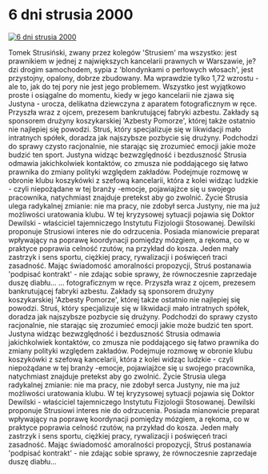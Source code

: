 6 dni strusia 2000 
=============
[![6 dni strusia 2000 ](http://vidos.pl/images/player.gif)](http://vidos.pl/6-dni-strusia-2000)

 Tomek Strusiński, zwany przez kolegów 'Strusiem' ma wszystko: jest prawnikiem w jednej z największych kancelarii prawnych w Warszawie, je?dzi drogim samochodem, sypia z 'blondynkami o perłowych włosach', jest przystojny, opalony, dobrze zbudowany. Ma wprawdzie tylko 1,72 wzrostu - ale to, jak do tej pory nie jest jego problemem. Wszystko jest wyjątkowo proste i osiągalne do momentu, kiedy w jego kancelarii nie zjawa się Justyna - urocza, delikatna dziewczyna z aparatem fotograficznym w ręce. Przyszła wraz z ojcem, prezesem bankrutującej fabryki azbestu. Zakłady są sponsorem drużyny koszykarskiej 'Azbesty Pomorze', której także ostatnio nie najlepiej się powodzi. Struś, który specjalizuje się w likwidacji mało intratnych spółek, doradza jak najszybsze pozbycie się drużyny. Podchodzi do sprawy czysto racjonalnie, nie starając się zrozumieć emocji jakie może budzić ten sport. Justyna widząc bezwzględność i bezduszność Strusia odmawia jakichkolwiek kontaktów, co zmusza nie poddającego się łatwo prawnika do zmiany polityki względem zakładów. Podejmuje rozmowę w obronie klubu koszykówki z szefową kancelarii, która z kolei widząc ludzkie - czyli niepożądane w tej branży -emocje, pojawiajżce się u swojego pracownika, natychmiast znajduje pretekst aby go zwolnić. Życie Strusia ulega radykalnej zmianie: nie ma pracy, nie zdobył serca Justyny, nie ma już możliwości uratowania klubu. W tej kryzysowej sytuacji pojawia się Doktor Dewilski - właściciel tajemniczego Instytutu Fizjologii Stosowanej. Dewilski proponuje Strusiowi interes nie do odrzucenia. Posiada mianowicie preparat wpływający na poprawę koordynacji pomiędzy mózgiem, a rękoma, co w praktyce poprawia celność rzutów, na przykład do kosza. Jeden mały zastrzyk i sens sportu, ciężkiej pracy, rywalizacji i poświęceń traci zasadność. Mając świadomość amoralności propozycji, Struś postanawia 'podpisać kontrakt' - nie zdając sobie sprawy, że równoczesnie zaprzedaje duszę diabłu...   ... fotograficznym w ręce. Przyszła wraz z ojcem, prezesem bankrutującej fabryki azbestu. Zakłady są sponsorem drużyny koszykarskiej 'Azbesty Pomorze', której także ostatnio nie najlepiej się powodzi. Struś, który specjalizuje się w likwidacji mało intratnych spółek, doradza jak najszybsze pozbycie się drużyny. Podchodzi do sprawy czysto racjonalnie, nie starając się zrozumieć emocji jakie może budzić ten sport. Justyna widząc bezwzględność i bezduszność Strusia odmawia jakichkolwiek kontaktów, co zmusza nie poddającego się łatwo prawnika do zmiany polityki względem zakładów. Podejmuje rozmowę w obronie klubu koszykówki z szefową kancelarii, która z kolei widząc ludzkie - czyli niepożądane w tej branży -emocje, pojawiajżce się u swojego pracownika, natychmiast znajduje pretekst aby go zwolnić. Życie Strusia ulega radykalnej zmianie: nie ma pracy, nie zdobył serca Justyny, nie ma już możliwości uratowania klubu. W tej kryzysowej sytuacji pojawia się Doktor Dewilski - właściciel tajemniczego Instytutu Fizjologii Stosowanej. Dewilski proponuje Strusiowi interes nie do odrzucenia. Posiada mianowicie preparat wpływający na poprawę koordynacji pomiędzy mózgiem, a rękoma, co w praktyce poprawia celność rzutów, na przykład do kosza. Jeden mały zastrzyk i sens sportu, ciężkiej pracy, rywalizacji i poświęceń traci zasadność. Mając świadomość amoralności propozycji, Struś postanawia 'podpisać kontrakt' - nie zdając sobie sprawy, że równoczesnie zaprzedaje duszę diabłu...
